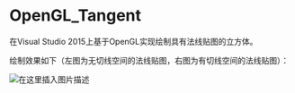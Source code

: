 # OpenGL_Tangent
在Visual Studio 2015上基于OpenGL实现绘制具有法线贴图的立方体。

绘制效果如下（左图为无切线空间的法线贴图，右图为有切线空间的法线贴图）：

![在这里插入图片描述](https://img-blog.csdnimg.cn/11ee3697901d460893e60b747988c6f2.png)
